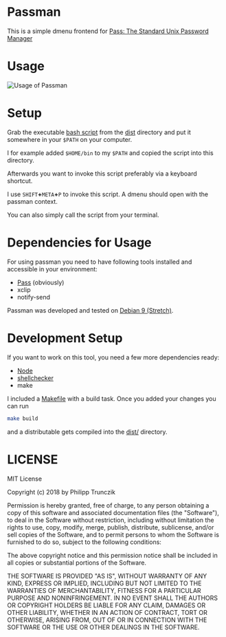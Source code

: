 # Passman
This is a simple dmenu frontend for [Pass: The Standard Unix Password Manager](https://www.passwordstore.org/)

# Usage
![Usage of Passman](./docs/usage.gif)

# Setup
Grab the executable [bash script](https://github.com/TheAmazingPT/passman/raw/master/dist/passman)
from the [dist](https://github.com/TheAmazingPT/passman/tree/master/dist) directory and put it somewhere in your `$PATH` on your computer.

I for example added `$HOME/bin` to my `$PATH` and copied the script into this directory.

Afterwards you want to invoke this script preferably via a keyboard shortcut.

I use `SHIFT`__+__`META`__+__`P` to invoke this script.
A dmenu should open with the passman context.

You can also simply call the script from your terminal.

# Dependencies for Usage
For using passman you need to have following tools installed and accessible in your environment:

- [Pass](https://www.passwordstore.org/) (obviously)
- xclip
- notify-send

Passman was developed and tested on [Debian 9 (Stretch)](https://www.debian.org/).

# Development Setup
If you want to work on this tool, you need a few more dependencies ready:

- [Node](https://nodejs.org/en/)
- [shellchecker](https://github.com/koalaman/shellcheck)
- make


I included a [Makefile](https://github.com/TheAmazingPT/passman/blob/master/Makefile) with a build task. Once you added your changes you can run
```sh
make build
```
and a distributable gets compiled into the [dist/](https://github.com/TheAmazingPT/passman/tree/master/dist) directory.

# LICENSE
MIT License

Copyright (c) 2018 by Philipp Trunczik

Permission is hereby granted, free of charge, to any person obtaining a copy
of this software and associated documentation files (the "Software"), to deal
in the Software without restriction, including without limitation the rights
to use, copy, modify, merge, publish, distribute, sublicense, and/or sell
copies of the Software, and to permit persons to whom the Software is
furnished to do so, subject to the following conditions:

The above copyright notice and this permission notice shall be included in all
copies or substantial portions of the Software.

THE SOFTWARE IS PROVIDED "AS IS", WITHOUT WARRANTY OF ANY KIND, EXPRESS OR
IMPLIED, INCLUDING BUT NOT LIMITED TO THE WARRANTIES OF MERCHANTABILITY,
FITNESS FOR A PARTICULAR PURPOSE AND NONINFRINGEMENT. IN NO EVENT SHALL THE
AUTHORS OR COPYRIGHT HOLDERS BE LIABLE FOR ANY CLAIM, DAMAGES OR OTHER
LIABILITY, WHETHER IN AN ACTION OF CONTRACT, TORT OR OTHERWISE, ARISING FROM,
OUT OF OR IN CONNECTION WITH THE SOFTWARE OR THE USE OR OTHER DEALINGS IN THE
SOFTWARE.
